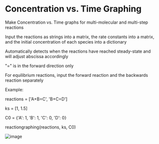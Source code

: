 # Concentration vs. Time Graphing
Make Concentration vs. Time graphs for multi-molecular and multi-step reactions

Input the reactions as strings into a matrix, the rate constants into a matrix, and the initial concentration of each species into a dictionary

Automatically detects when the reactions have reached steady-state and will adjust abscissa accordingly

"=" is in the forward direction only

For equilibrium reactions, input the forward reaction and the backwards reaction separately

Example: 

reactions = ['A+B=C', 'B+C=D']

ks = [1, 1.5]

C0 = {'A': 1, 'B': 1, 'C': 0, 'D': 0}

reactiongraphing(reactions, ks, C0)

![image](https://github.com/user-attachments/assets/6e22fbff-c626-4f45-aa86-936b54efce94)

